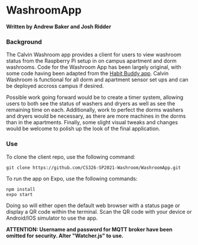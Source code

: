 # WashroomApp  
**Written by Andrew Baker and Josh Ridder**  

### Background
The Calvin Washroom app provides a client for users to view washroom status from the Raspberry Pi setup in on campus apartment and dorm washrooms. Code for the Washroom App has been largely original, with some code having been adapted from the [Habit Buddy app](https://github.com/calvin-cs262-fall2020-teamH/habitbuddy-client). Calvin Washroom is functional for all dorm and apartment sensor set ups and can be deployed accross campus if desired.   

Possible work going forward would be to create a timer system, allowing users to both see the status of washers and dryers as well as see the remaining time on each. Additionally, work to perfect the dorms washers and dryers would be necessary, as there are more machines in the dorms than in the apartments. Finally, some slight visual tweaks and changes would be welcome to polish up the look of the final application. 

### Use
To clone the client repo, use the following command:
```
git clone https://github.com/CS326-SP2021-Washroom/WashroomApp.git
```

To run the app on Expo, use the following commands:
```
npm install
expo start
```
Doing so will either open the default web browser with a status page or display a QR code within the terminal. Scan the QR code with your device or Android/IOS simulator to use the app.

**ATTENTION: Username and password for MQTT broker have been omitted for security. Alter "Watcher.js" to use.**
